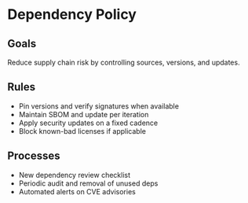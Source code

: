 # Dependency Policy

## Goals
Reduce supply chain risk by controlling sources, versions, and updates.

## Rules
- Pin versions and verify signatures when available
- Maintain SBOM and update per iteration
- Apply security updates on a fixed cadence
- Block known-bad licenses if applicable

## Processes
- New dependency review checklist
- Periodic audit and removal of unused deps
- Automated alerts on CVE advisories

